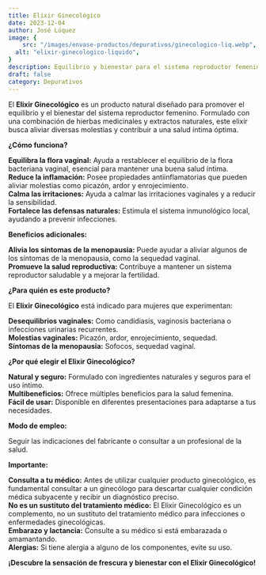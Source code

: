 ```yaml
---
title: Elixir Ginecológico
date: 2023-12-04
author: José Lúquez
image: {
 	src: "/images/envase-productos/depurativos/ginecologico-liq.webp",
  alt: "elixir-ginecologico-liquido",
}
description: Equilibrio y bienestar para el sistema reproductor femenino
draft: false
category: Depurativos
---
```


El **Elixir Ginecológico** es un producto natural diseñado para promover el equilibrio y el bienestar del sistema reproductor femenino. Formulado con una combinación de hierbas medicinales y extractos naturales, este elixir busca aliviar diversas molestias y contribuir a una salud íntima óptima.

**¿Cómo funciona?**

**Equilibra la flora vaginal:** Ayuda a restablecer el equilibrio de la flora bacteriana vaginal, esencial para mantener una buena salud íntima.   
**Reduce la inflamación:** Posee propiedades antiinflamatorias que pueden aliviar molestias como picazón, ardor y enrojecimiento.   
**Calma las irritaciones:** Ayuda a calmar las irritaciones vaginales y a reducir la sensibilidad.   
**Fortalece las defensas naturales:** Estimula el sistema inmunológico local, ayudando a prevenir infecciones.   

**Beneficios adicionales:**

**Alivia los síntomas de la menopausia:** Puede ayudar a aliviar algunos de los síntomas de la menopausia, como la sequedad vaginal.   
**Promueve la salud reproductiva:** Contribuye a mantener un sistema reproductor saludable y a mejorar la fertilidad.   

**¿Para quién es este producto?**   

El **Elixir Ginecológico** está indicado para mujeres que experimentan:

**Desequilibrios vaginales:** Como candidiasis, vaginosis bacteriana o infecciones urinarias recurrentes.   
**Molestias vaginales:** Picazón, ardor, enrojecimiento, sequedad.   
**Síntomas de la menopausia:** Sofocos, sequedad vaginal.   

**¿Por qué elegir el Elixir Ginecológico?**

**Natural y seguro:** Formulado con ingredientes naturales y seguros para el uso íntimo.   
**Multibeneficios:** Ofrece múltiples beneficios para la salud femenina.   
**Fácil de usar:** Disponible en diferentes presentaciones para adaptarse a tus necesidades.   

**Modo de empleo:**

Seguir las indicaciones del fabricante o consultar a un profesional de la salud.

**Importante:**

**Consulta a tu médico:** Antes de utilizar cualquier producto ginecológico, es fundamental consultar a un ginecólogo para descartar cualquier condición médica subyacente y recibir un diagnóstico preciso.   
**No es un sustituto del tratamiento médico:** El Elixir Ginecológico es un complemento, no un sustituto del tratamiento médico para infecciones o enfermedades ginecológicas.   
**Embarazo y lactancia:** Consulte a su médico si está embarazada o amamantando.   
**Alergias:** Si tiene alergia a alguno de los componentes, evite su uso.   

**¡Descubre la sensación de frescura y bienestar con el Elixir Ginecológico!**
